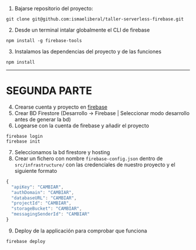 1. Bajarse repositorio del proyecto:

```
git clone git@github.com:ismaeliberal/taller-serverless-firebase.git
```

2. Desde un terminal intalar globalmente el CLI de firebase

```
npm install -g firebase-tools
```

3. Instalamos las dependencias del proyecto y de las funciones

```
npm install
```

---

# SEGUNDA PARTE

4. Crearse cuenta y proyecto en [firebase](https://firebase.google.com/)
5. Crear BD Firestore (Desarrollo -> Firebase | Seleccionar modo desarrollo antes de generar la bd)
6. Logearse con la cuenta de firebase y añadir el proyecto

```
firebase login
firebase init
```

7. Seleccionamos la bd firestore y hosting
8. Crear un fichero con nombre `firebase-config.json` dentro de `src/infrastructure/` con las credenciales de nuestro proyecto y el siguiente formato

```js
{
  "apiKey": "CAMBIAR",
  "authDomain": "CAMBIAR",
  "databaseURL": "CAMBIAR",
  "projectId": "CAMBIAR",
  "storageBucket": "CAMBIAR",
  "messagingSenderId": "CAMBIAR"
}
```

9. Deploy de la applicación para comprobar que funciona

```
firebase deploy
```

